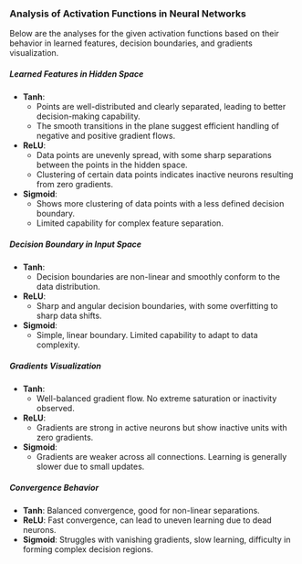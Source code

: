 ### Analysis of Activation Functions in Neural Networks

Below are the analyses for the given activation functions based on their behavior in learned features, decision boundaries, and gradients visualization.

##### Learned Features in Hidden Space
- **Tanh**:
  - Points are well-distributed and clearly separated, leading to better decision-making capability.
  - The smooth transitions in the plane suggest efficient handling of negative and positive gradient flows.
- **ReLU**:
  - Data points are unevenly spread, with some sharp separations between the points in the hidden space.
  - Clustering of certain data points indicates inactive neurons resulting from zero gradients.
- **Sigmoid**:
  - Shows more clustering of data points with a less defined decision boundary.
  - Limited capability for complex feature separation.

##### Decision Boundary in Input Space
- **Tanh**:
  - Decision boundaries are non-linear and smoothly conform to the data distribution.
- **ReLU**:
  - Sharp and angular decision boundaries, with some overfitting to sharp data shifts.
- **Sigmoid**:
  - Simple, linear boundary. Limited capability to adapt to data complexity.

##### Gradients Visualization
- **Tanh**:
  - Well-balanced gradient flow. No extreme saturation or inactivity observed.
- **ReLU**:
  - Gradients are strong in active neurons but show inactive units with zero gradients.
- **Sigmoid**:
  - Gradients are weaker across all connections. Learning is generally slower due to small updates.

##### Convergence Behavior
- **Tanh**: Balanced convergence, good for non-linear separations.
- **ReLU**: Fast convergence, can lead to uneven learning due to dead neurons.
- **Sigmoid**: Struggles with vanishing gradients, slow learning, difficulty in forming complex decision regions.
